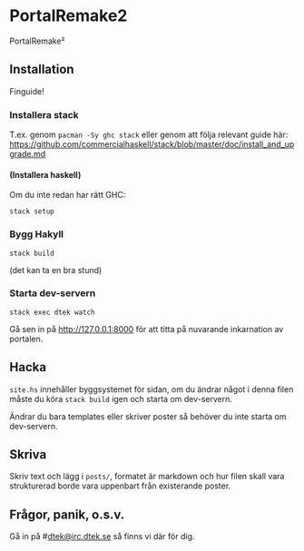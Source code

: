 # PortalRemake2
PortalRemake²

## Installation

Finguide!

### Installera stack

T.ex. genom `pacman -Sy ghc stack` eller genom att följa relevant
guide här:
<https://github.com/commercialhaskell/stack/blob/master/doc/install_and_upgrade.md>

#### (Installera haskell)

Om du inte redan har rätt GHC:

    stack setup

### Bygg Hakyll

    stack build

(det kan ta en bra stund)

### Starta dev-servern

    stack exec dtek watch

Gå sen in på http://127.0.0.1:8000 för att titta på nuvarande
inkarnation av portalen.

## Hacka

`site.hs` innehåller byggsystemet för sidan, om du ändrar något i
denna filen måste du köra `stack build` igen och starta om
dev-servern.

Ändrar du bara templates eller skriver poster så behöver du inte
starta om dev-servern.

## Skriva

Skriv text och lägg i `posts/`, formatet är markdown och hur filen
skall vara strukturerad borde vara uppenbart från existerande poster.

## Frågor, panik, o.s.v.

Gå in på #dtek@irc.dtek.se så finns vi där för dig.
